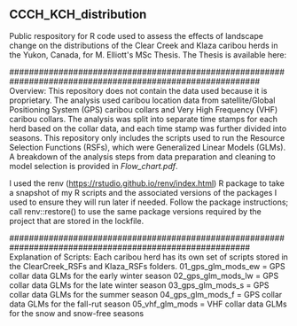 ## CCCH_KCH_distribution
 Public respository for R code used to assess the effects of landscape change on the distributions of the Clear Creek and Klaza caribou herds in the Yukon, Canada, for M. Elliott's MSc Thesis.
 The Thesis is available here: 

###########################################################################################################
Overview:
This repository does not contain the data used because it is proprietary. The analysis used caribou location data from satellite/Global Positioning System (GPS) caribou collars and Very High Frequency (VHF) caribou collars. The analysis was split into separate time stamps for each herd based on the collar data, and each time stamp was further divided into seasons. This repository only includes the scripts used to run the Resource Selection Functions (RSFs), which were Generalized Linear Models (GLMs). A breakdown of the analysis steps from data preparation and cleaning to model selection is provided in *Flow_chart.pdf*.

I used the renv (https://rstudio.github.io/renv/index.html) R package to take a snapshot of my R scripts and the associated versions of the packages I used to ensure they will run later if needed. Follow the package instructions; call renv::restore() to use the same package versions required by the project that are stored in the lockfile. 

#########################################################################################################
Explanation of Scripts:
Each caribou herd has its own set of scripts stored in the ClearCreek_RSFs and Klaza_RSFs folders. 
01_gps_glm_mods_ew = GPS collar data GLMs for the early winter season
02_gps_glm_mods_lw = GPS collar data GLMs for the late winter season
03_gps_glm_mods_s = GPS collar data GLMs for the summer season
04_gps_glm_mods_f = GPS collar data GLMs for the fall-rut season
05_vhf_glm_mods = VHF collar data GLMs for the snow and snow-free seasons

